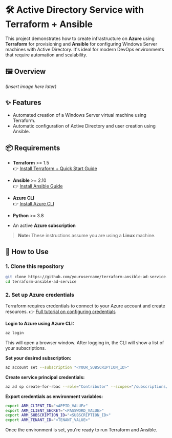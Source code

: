 # 🛠️ Active Directory Service with Terraform + Ansible

This project demonstrates how to create infrastructure on **Azure** using **Terraform** for provisioning and **Ansible** for configuring Windows Server machines with Active Directory. It's ideal for modern DevOps environments that require automation and scalability.

## 🖼️ Overview

*(Insert image here later)*

## ✨ Features

- Automated creation of a Windows Server virtual machine using Terraform.
- Automatic configuration of Active Directory and user creation using Ansible.

## 📦 Requirements

- **Terraform** >= 1.5  
  👉 [Install Terraform + Quick Start Guide](https://developer.hashicorp.com/terraform/tutorials/azure-get-started)

- **Ansible** >= 2.10  
  👉 [Install Ansible Guide](https://docs.ansible.com/ansible/latest/installation_guide/index.html)

- **Azure CLI**  
  👉 [Install Azure CLI](https://learn.microsoft.com/en-us/cli/azure/install-azure-cli?view=azure-cli-latest)

- **Python** >= 3.8

- An active **Azure subscription**

> **Note:** These instructions assume you are using a **Linux** machine.

## 🚀 How to Use

### 1. Clone this repository

```bash
git clone https://github.com/yourusername/terraform-ansible-ad-service.git
cd terraform-ansible-ad-service
````

### 2. Set up Azure credentials

Terraform requires credentials to connect to your Azure account and create resources.
👉 [Full tutorial on configuring credentials](https://developer.hashicorp.com/terraform/tutorials/azure-get-started/azure-build)

**Login to Azure using Azure CLI:**

```bash
az login
```

This will open a browser window. After logging in, the CLI will show a list of your subscriptions.

**Set your desired subscription:**

```bash
az account set --subscription "<YOUR_SUBSCRIPTION_ID>"
```

**Create service principal credentials:**

```bash
az ad sp create-for-rbac --role="Contributor" --scopes="/subscriptions/<SUBSCRIPTION_ID>"
```

**Export credentials as environment variables:**

```bash
export ARM_CLIENT_ID="<APPID_VALUE>"
export ARM_CLIENT_SECRET="<PASSWORD_VALUE>"
export ARM_SUBSCRIPTION_ID="<SUBSCRIPTION_ID>"
export ARM_TENANT_ID="<TENANT_VALUE>"
```

Once the environment is set, you're ready to run Terraform and Ansible.
